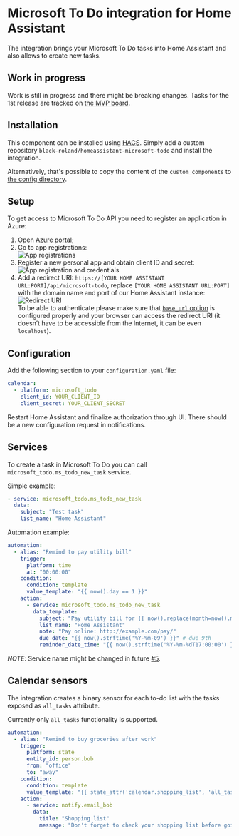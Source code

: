 # Microsoft To Do integration for Home Assistant

The integration brings your Microsoft To Do tasks into Home Assistant and also allows to create new tasks.

## Work in progress

Work is still in progress and there might be breaking changes. Tasks for the 1st release are tracked on [the MVP board](https://github.com/black-roland/homeassistant-microsoft-todo/projects/2).

## Installation

This component can be installed using [HACS](https://github.com/hacs/integration). Simply add a custom repository `black-roland/homeassistant-microsoft-todo` and install the integration.

Alternatively, that's possible to copy the content of the `custom_components` to [the config directory](https://developers.home-assistant.io/docs/en/creating_component_loading.html).

## Setup

To get access to Microsoft To Do API you need to register an application in Azure:

1. Open [Azure portal](https://portal.azure.com/#home);
1. Go to app registrations:<br />
   ![App registrations](https://share.roland.black/file/black-roland-share/96db74de-fb21-11e9-a480-f81654971495/app-registrations.gif)
1. Register a new personal app and obtain client ID and secret:<br />
   ![App registration and credentials](https://share.roland.black/file/black-roland-share/272d1efc-fb22-11e9-9aa9-f81654971495/register-app-obtain-creds.gif)
1. Add a redirect URI: `https://[YOUR HOME ASSISTANT URL:PORT]/api/microsoft-todo`, replace `[YOUR HOME ASSISTANT URL:PORT]` with the domain name and port of our Home Assistant instance:<br />
   ![Redirect URI](https://share.roland.black/file/black-roland-share/d9a41612-fb22-11e9-8f90-f81654971495/redirect-uri.gif)<br />
   To be able to authenticate please make sure that [`base_url` option](https://www.home-assistant.io/integrations/http/#base_url) is configured properly and your browser can access the redirect URI (it doesn’t have to be accessible from the Internet, it can be even `localhost`).

## Configuration

Add the following section to your `configuration.yaml` file:

```yaml
calendar:
  - platform: microsoft_todo
    client_id: YOUR_CLIENT_ID
    client_secret: YOUR_CLIENT_SECRET
```

Restart Home Assistant and finalize authorization through UI. There should be a new configuration request in notifications.

## Services

To create a task in Microsoft To Do you can call `microsoft_todo.ms_todo_new_task` service.

Simple example:

```yaml
- service: microsoft_todo.ms_todo_new_task
  data:
    subject: "Test task"
    list_name: "Home Assistant"
```

Automation example:

```yaml
automation:
  - alias: "Remind to pay utility bill"
    trigger:
      platform: time
      at: "00:00:00"
    condition:
      condition: template
      value_template: "{{ now().day == 1 }}"
    action:
      - service: microsoft_todo.ms_todo_new_task
        data_template:
          subject: "Pay utility bill for {{ now().replace(month=now().month - 1).strftime('%B') }}" # previous month name
          list_name: "Home Assistant"
          note: "Pay online: http://example.com/pay/"
          due_date: "{{ now().strftime('%Y-%m-09') }}" # due 9th
          reminder_date_time: "{{ now().strftime('%Y-%m-%dT17:00:00') }}" # at 17:00 today
```

*NOTE*: Service name might be changed in future [#5](https://github.com/black-roland/homeassistant-microsoft-todo/issues/5).

## Calendar sensors

The integration creates a binary sensor for each to-do list with the tasks exposed as `all_tasks` attribute.

Currently only `all_tasks` functionality is supported.

```yaml
automation:
  - alias: "Remind to buy groceries after work"
    trigger:
      platform: state
      entity_id: person.bob
      from: "office"
      to: "away"
    condition:
      condition: template
      value_template: "{{ state_attr('calendar.shopping_list', 'all_tasks') | length > 0 }}"
    action:
      - service: notify.email_bob
        data:
          title: "Shopping list"
          message: "Don't forget to check your shopping list before going home"
```
